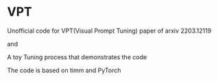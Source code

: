 # VPT
Unofficial code for VPT(Visual Prompt Tuning) paper of arxiv 2203.12119


and

A toy Tuning process that demonstrates the code

The code is based on timm and PyTorch
